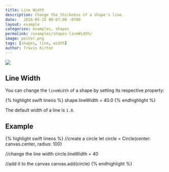 ```yaml
---
title: Line Width
description: Change the thickness of a shape's line.
date:   2016-05-25 00:07:00 -0700
layout: example
categories: examples, shapes
permalink: /examples/shapes-lineWidth/
image: poster.png
tags: [shapes, line, width]
author: Travis Kirton
---
```

![](lineWidth.png)

## Line Width
You can change the `lineWidth` of a shape by setting its respective property:

{% highlight swift lineos %}
shape.lineWidth = 40.0
{% endhighlight %}

The default width of a line is `1.0`.

## Example
{% highlight swift lineos %}
//create a circle
let circle = Circle(center: canvas.center, radius: 100)

//change the line width
circle.lineWidth = 40

//add it to the canvas
canvas.add(circle)
{% endhighlight %}